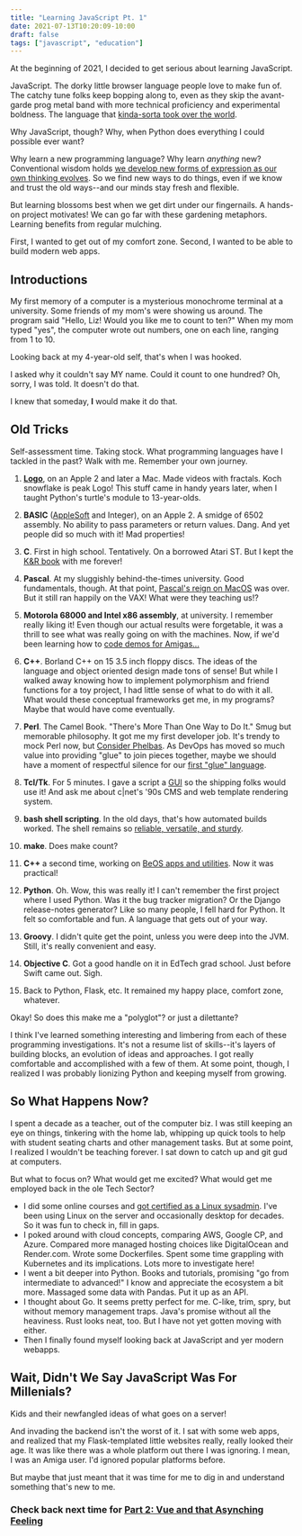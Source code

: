 ```yaml
---
title: "Learning JavaScript Pt. 1"
date: 2021-07-13T10:20:09-10:00
draft: false
tags: ["javascript", "education"]
---
```


At the beginning of 2021, I decided to get serious about learning JavaScript.

JavaScript. The dorky little browser language people love to make fun of. The catchy tune folks keep bopping along to, even as they skip the avant-garde prog metal band with more technical proficiency and experimental boldness. The language that [kinda-sorta took over the world](https://www.tiobe.com/tiobe-index/javascript/).

Why JavaScript, though? Why, when Python does everything I could possible ever want?

Why learn a new programming language? Why learn *anything* new? Conventional wisdom holds [we develop new forms of expression as our own thinking evolves](https://www.freecodecamp.org/news/why-we-will-always-need-new-programming-languages-3415869ea37e/). So we find new ways to do things, even if we know and trust the old ways--and our minds stay fresh and flexible.

But learning blossoms best when we get dirt under our fingernails. A hands-on project motivates! We can go far with these gardening metaphors. Learning benefits from regular mulching.

First, I wanted to get out of my comfort zone. Second, I wanted to be able to build modern web apps.

## Introductions

My first memory of a computer is a mysterious monochrome terminal at a university. Some friends of my mom's were showing us around. The program said "Hello, Liz! Would you like me to count to ten?" When my mom typed "yes", the computer wrote out numbers, one on each line, ranging from 1 to 10.

Looking back at my 4-year-old self, that's when I was hooked.

I asked why it couldn't say MY name. Could it count to one hundred? Oh, sorry, I was told. It doesn't do that. 

I knew that someday, **I** would make it do that.

## Old Tricks

Self-assessment time. Taking stock. What programming languages have I tackled in the past? Walk with me. Remember your own journey.

1. **[Logo](https://www.calormen.com/jslogo/)**, on an Apple 2 and later a Mac. Made videos with fractals. Koch snowflake is peak Logo! This stuff came in handy years later, when I taught Python's turtle's module to 13-year-olds.
2. **BASIC** ([AppleSoft](https://www.calormen.com/jsbasic/) and Integer), on an Apple 2. A smidge of 6502 assembly. No ability to pass parameters or return values. Dang. And yet people did so much with it! Mad properties!
3. **C**. First in high school. Tentatively. On a borrowed Atari ST. But I kept the [K&R book](https://archive.org/details/cprogramminglang00bria) with me forever!
4. **Pascal**. At my sluggishly behind-the-times university. Good fundamentals, though. At that point, [Pascal's reign on MacOS](https://computerhistory.org/blog/adobe-photoshop-source-code/) was over. But it still ran happily on the VAX! What were they teaching us!?
5. **Motorola 68000 and Intel x86 assembly**, at university. I remember really liking it! Even though our actual results were forgetable, it was a thrill to see what was really going on with the machines. Now, if we'd been learning how to [code demos for Amigas...](https://aminet.net/package/demo/intro/Gemanix)
6. **C++**. Borland C++ on 15 3.5 inch floppy discs. The ideas of the language and object oriented design made tons of sense! But while I walked away knowing how to implement polymorphism and friend functions for a toy project, I had little sense of what to do with it all. What would these conceptual frameworks get me, in my programs? Maybe that would have come eventually. 
7. **Perl**. The Camel Book. "There's More Than One Way to Do It." Smug but memorable philosophy. It got me my first developer job. It's trendy to mock Perl now, but [Consider Phelbas](https://www.goodreads.com/quotes/753765-gentile-or-jew-o-you-who-turn-the-wheel-and). As DevOps has moved so much value into providing "glue" to join pieces together, maybe we should have a moment of respectful silence for our [first "glue" language](https://linuxgazette.net/issue64/okopnik.html).

8. **Tcl/Tk**. For 5 minutes. I gave a script a [GUI](https://www.tcl.tk/) so the shipping folks would use it! And ask me about c|net's '90s CMS and web template rendering system.
9. **bash shell scripting**. In the old days, that's how automated builds worked. The shell remains so [reliable, versatile, and sturdy](https://www.redhat.com/sysadmin/stupid-bash-tricks). 
10. **make**. Does make count?
11. **C++** a second time, working on [BeOS apps and utilities](https://www.oreilly.com/openbook/beosprog/book/ch03.pdf). Now it was practical!
12. **Python**. Oh. Wow, this was really it! I can't remember the first project where I used Python. Was it the bug tracker migration? Or the Django release-notes generator? Like so many people, I fell hard for Python. It felt so comfortable and fun. A language that gets out of your way.
14. **Groovy**. I didn't quite get the point, unless you were deep into the JVM. Still, it's really convenient and easy.
15. **Objective C**. Got a good handle on it in EdTech grad school. Just before Swift came out. Sigh.
16. Back to Python, Flask, etc. It remained my happy place, comfort zone, whatever.

Okay! So does this make me a "polyglot"? or just a dilettante? 

I think I've learned something interesting and limbering from each of these programming investigations. It's not a resume list of skills--it's layers of building blocks, an evolution of ideas and approaches. I got really comfortable and accomplished with a few of them. At some point, though, I realized I was probably lionizing Python and keeping myself from growing.

## So What Happens Now?

I spent a decade as a teacher, out of the computer biz. I was still keeping an eye on things, tinkering with the home lab, whipping up quick tools to help with student seating charts and other management tasks. But at some point, I realized I wouldn't be teaching forever. I sat down to catch up and git gud at computers.

But what to focus on? What would get me excited? What would get me employed back in the ole Tech Sector?

- I did some online courses and [got certified as a Linux sysadmin](https://goosemoon.org/post/lfcs/). I've been using Linux on the server and occasionally desktop for decades. So it was fun to check in, fill in gaps.
- I poked around with cloud concepts, comparing AWS, Google CP, and Azure. Compared more managed hosting choices like DigitalOcean and Render.com. Wrote some Dockerfiles. Spent some time grappling with Kubernetes and its implications. Lots more to investigate here!
- I went a bit deeper into Python. Books and tutorials, promising "go from intermediate to advanced!" I know and appreciate the ecosystem a bit more. Massaged some data with Pandas. Put it up as an API.
- I thought about Go. It seems pretty perfect for me. C-like, trim, spry, but without memory management traps. Java's promise without all the heaviness. Rust looks neat, too. But I have not yet gotten moving with either. 
- Then I finally found myself looking back at JavaScript and yer modern webapps.

## Wait, Didn't We Say JavaScript Was For Millenials?

Kids and their newfangled ideas of what goes on a server!

And invading the backend isn't the worst of it. I sat with some web apps, and realized that my Flask-templated little websites really, really looked their age. It was like there was a whole platform out there I was ignoring. I mean, I was an Amiga user. I'd ignored popular platforms before.

But maybe that just meant that it was time for me to dig in and understand something that's new to me.

### Check back next time for [Part 2: Vue and that Asynching Feeling](/post/learning-javascript-ii/)

